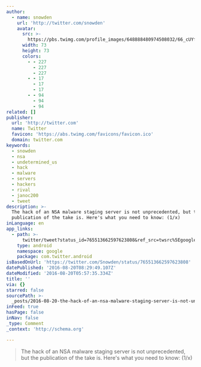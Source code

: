 ```yaml
---
author:
  - name: snowden
    url: 'http://twitter.com/snowden'
    avatar:
      src: >-
        https://pbs.twimg.com/profile_images/648888480974508032/66_cUYfj_bigger.jpg
      width: 73
      height: 73
      colors:
        - - 227
          - 227
          - 227
        - - 17
          - 17
          - 17
        - - 94
          - 94
          - 94
related: []
publisher:
  url: 'http://twitter.com'
  name: Twitter
  favicon: 'https://abs.twimg.com/favicons/favicon.ico'
  domain: twitter.com
keywords:
  - snowden
  - nsa
  - undetermined_us
  - hack
  - malware
  - servers
  - hackers
  - rival
  - janoc200
  - tweet
description: >-
  The hack of an NSA malware staging server is not unprecedented, but the
  publication of the take is. Here's what you need to know: (1/x)
inLanguage: en
app_links:
  - path: >-
      twitter/tweet?status_id=765513662597623808&ref_src=twsrc%5Egoogle%7Ctwcamp%5Eandroidseo%7Ctwgr%5Estatus%7Ctwterm%5E765513662597623808
    type: android
    namespace: google
    package: com.twitter.android
isBasedOnUrl: 'https://twitter.com/Snowden/status/765513662597623808'
datePublished: '2016-08-20T08:29:49.107Z'
dateModified: '2016-08-20T05:57:35.334Z'
title: ''
via: {}
starred: false
sourcePath: >-
  _posts/2016-08-20-the-hack-of-an-nsa-malware-staging-server-is-not-unprecedent.md
inFeed: true
hasPage: false
inNav: false
_type: Comment
_context: 'http://schema.org'

---
```

> The hack of an NSA malware staging server is not unprecedented, but the publication of the take is. Here's what you need to know: (1/x)